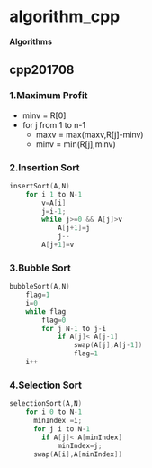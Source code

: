 # algorithm_cpp

**Algorithms**

## cpp201708

### 1.Maximum Profit
- minv = R[0]
- for j from 1 to n-1
    - maxv = max(maxv,R[j]-minv)
    - minv = min(R[j],minv)

### 2.Insertion Sort

```cpp
insertSort(A,N)
    for i 1 to N-1
        v=A[i]
        j=i-1;
        while j>=0 && A[j]>v
            A[j+1]=j
            j--
        A[j+1]=v
```

### 3.Bubble Sort

```cpp
bubbleSort(A,N)
    flag=1
    i=0
    while flag
        flag=0
        for j N-1 to j-i
            if A[j]< A[j-1]
                swap(A[j],A[j-1])
                flag=1
    i++
```

### 4.Selection Sort

```cpp
selectionSort(A,N)
    for i 0 to N-1
      minIndex =i;
      for j i to N-1
        if A[j]< A[minIndex]
            minIndex=j;
      swap(A[i],A[minIndex])
```


